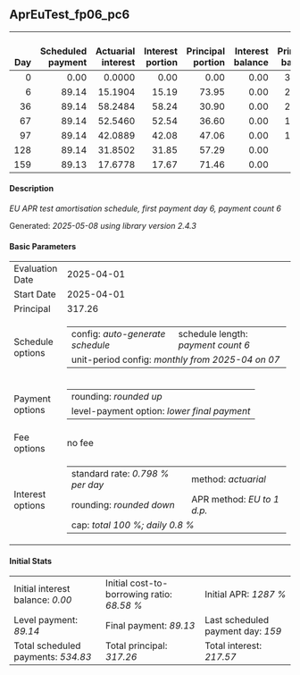 <h2>AprEuTest_fp06_pc6</h2>
<table>
    <thead style="vertical-align: bottom;">
        <th style="text-align: right;">Day</th>
        <th style="text-align: right;">Scheduled payment</th>
        <th style="text-align: right;">Actuarial interest</th>
        <th style="text-align: right;">Interest portion</th>
        <th style="text-align: right;">Principal portion</th>
        <th style="text-align: right;">Interest balance</th>
        <th style="text-align: right;">Principal balance</th>
        <th style="text-align: right;">Total actuarial interest</th>
        <th style="text-align: right;">Total interest</th>
        <th style="text-align: right;">Total principal</th>
    </thead>
    <tr style="text-align: right;">
        <td class="ci00">0</td>
        <td class="ci01" style="white-space: nowrap;">0.00</td>
        <td class="ci02">0.0000</td>
        <td class="ci03">0.00</td>
        <td class="ci04">0.00</td>
        <td class="ci05">0.00</td>
        <td class="ci06">317.26</td>
        <td class="ci07">0.0000</td>
        <td class="ci08">0.00</td>
        <td class="ci09">0.00</td>
    </tr>
    <tr style="text-align: right;">
        <td class="ci00">6</td>
        <td class="ci01" style="white-space: nowrap;">89.14</td>
        <td class="ci02">15.1904</td>
        <td class="ci03">15.19</td>
        <td class="ci04">73.95</td>
        <td class="ci05">0.00</td>
        <td class="ci06">243.31</td>
        <td class="ci07">15.1904</td>
        <td class="ci08">15.19</td>
        <td class="ci09">73.95</td>
    </tr>
    <tr style="text-align: right;">
        <td class="ci00">36</td>
        <td class="ci01" style="white-space: nowrap;">89.14</td>
        <td class="ci02">58.2484</td>
        <td class="ci03">58.24</td>
        <td class="ci04">30.90</td>
        <td class="ci05">0.00</td>
        <td class="ci06">212.41</td>
        <td class="ci07">73.4388</td>
        <td class="ci08">73.43</td>
        <td class="ci09">104.85</td>
    </tr>
    <tr style="text-align: right;">
        <td class="ci00">67</td>
        <td class="ci01" style="white-space: nowrap;">89.14</td>
        <td class="ci02">52.5460</td>
        <td class="ci03">52.54</td>
        <td class="ci04">36.60</td>
        <td class="ci05">0.00</td>
        <td class="ci06">175.81</td>
        <td class="ci07">125.9848</td>
        <td class="ci08">125.97</td>
        <td class="ci09">141.45</td>
    </tr>
    <tr style="text-align: right;">
        <td class="ci00">97</td>
        <td class="ci01" style="white-space: nowrap;">89.14</td>
        <td class="ci02">42.0889</td>
        <td class="ci03">42.08</td>
        <td class="ci04">47.06</td>
        <td class="ci05">0.00</td>
        <td class="ci06">128.75</td>
        <td class="ci07">168.0737</td>
        <td class="ci08">168.05</td>
        <td class="ci09">188.51</td>
    </tr>
    <tr style="text-align: right;">
        <td class="ci00">128</td>
        <td class="ci01" style="white-space: nowrap;">89.14</td>
        <td class="ci02">31.8502</td>
        <td class="ci03">31.85</td>
        <td class="ci04">57.29</td>
        <td class="ci05">0.00</td>
        <td class="ci06">71.46</td>
        <td class="ci07">199.9239</td>
        <td class="ci08">199.90</td>
        <td class="ci09">245.80</td>
    </tr>
    <tr style="text-align: right;">
        <td class="ci00">159</td>
        <td class="ci01" style="white-space: nowrap;">89.13</td>
        <td class="ci02">17.6778</td>
        <td class="ci03">17.67</td>
        <td class="ci04">71.46</td>
        <td class="ci05">0.00</td>
        <td class="ci06">0.00</td>
        <td class="ci07">217.6017</td>
        <td class="ci08">217.57</td>
        <td class="ci09">317.26</td>
    </tr>
</table>
<h4>Description</h4>
<p><i>EU APR test amortisation schedule, first payment day 6, payment count 6</i></p>
<p>Generated: <i>2025-05-08 using library version 2.4.3</i></p>
<h4>Basic Parameters</h4>
<table>
    <tr>
        <td>Evaluation Date</td>
        <td>2025-04-01</td>
    </tr>
    <tr>
        <td>Start Date</td>
        <td>2025-04-01</td>
    </tr>
    <tr>
        <td>Principal</td>
        <td>317.26</td>
    </tr>
    <tr>
        <td>Schedule options</td>
        <td>
            <table>
                <tr>
                    <td>config: <i>auto-generate schedule</i></td>
                    <td>schedule length: <i><i>payment count</i> 6</i></td>
                </tr>
                <tr>
                    <td colspan="2" style="white-space: nowrap;">unit-period config: <i>monthly from 2025-04 on 07</i></td>
                </tr>
            </table>
        </td>
    </tr>
    <tr>
        <td>Payment options</td>
        <td>
            <table>
                <tr>
                    <td>rounding: <i>rounded up</i></td>
                </tr>
                <tr>
                    <td>level-payment option: <i>lower&nbsp;final&nbsp;payment</i></td>
                </tr>
            </table>
        </td>
    </tr>
    <tr>
        <td>Fee options</td>
        <td>no fee
        </td>
    </tr>
    <tr>
        <td>Interest options</td>
        <td>
            <table>
                <tr>
                    <td>standard rate: <i>0.798 % per day</i></td>
                    <td>method: <i>actuarial</i></td>
                </tr>
                <tr>
                    <td>rounding: <i>rounded down</i></td>
                    <td>APR method: <i>EU to 1 d.p.</i></td>
                </tr>
                <tr>
                    <td colspan="2">cap: <i>total 100 %; daily 0.8 %</td>
                </tr>
            </table>
        </td>
    </tr>
</table>
<h4>Initial Stats</h4>
<table>
    <tr>
        <td>Initial interest balance: <i>0.00</i></td>
        <td>Initial cost-to-borrowing ratio: <i>68.58 %</i></td>
        <td>Initial APR: <i>1287 %</i></td>
    </tr>
    <tr>
        <td>Level payment: <i>89.14</i></td>
        <td>Final payment: <i>89.13</i></td>
        <td>Last scheduled payment day: <i>159</i></td>
    </tr>
    <tr>
        <td>Total scheduled payments: <i>534.83</i></td>
        <td>Total principal: <i>317.26</i></td>
        <td>Total interest: <i>217.57</i></td>
    </tr>
</table>